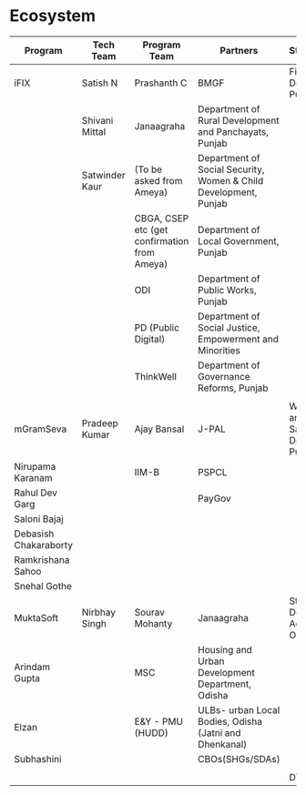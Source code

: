 # Ecosystem

| Program               | Tech Team      | Program Team                                 | Partners                                                         | Stakeholders                                   |
| --------------------- | -------------- | -------------------------------------------- | ---------------------------------------------------------------- | ---------------------------------------------- |
| iFIX                  | Satish N       | Prashanth C                                  | BMGF                                                             | Finance Department, Punjab                     |
|                       | Shivani Mittal | Janaagraha                                   | Department of Rural Development and Panchayats, Punjab           |                                                |
|                       | Satwinder Kaur | (To be asked from Ameya)                     | Department of Social Security, Women & Child Development, Punjab |                                                |
|                       |                | CBGA, CSEP etc (get confirmation from Ameya) | Department of Local Government, Punjab                           |                                                |
|                       |                | ODI                                          | Department of Public Works, Punjab                               |                                                |
|                       |                | PD (Public Digital)                          | Department of Social Justice, Empowerment and Minorities         |                                                |
|                       |                | ThinkWell                                    | Department of Governance Reforms, Punjab                         |                                                |
|                       |                |                                              |                                                                  |                                                |
| mGramSeva             | Pradeep Kumar  | Ajay Bansal                                  | J-PAL                                                            | Water Supply and Sanitation Department, Punjab |
| Nirupama Karanam      |                | IIM-B                                        | PSPCL                                                            |                                                |
| Rahul Dev Garg        |                |                                              | PayGov                                                           |                                                |
| Saloni Bajaj          |                |                                              |                                                                  |                                                |
| Debasish Chakaraborty |                |                                              |                                                                  |                                                |
| Ramkrishana Sahoo     |                |                                              |                                                                  |                                                |
| Snehal Gothe          |                |                                              |                                                                  |                                                |
| MuktaSoft             | Nirbhay Singh  | Sourav Mohanty                               | Janaagraha                                                       | State Urban Development Agency, Odisha         |
| Arindam Gupta         |                | MSC                                          | Housing and Urban Development Department, Odisha                 |                                                |
| Elzan                 |                | E\&Y - PMU (HUDD)                            | ULBs- urban Local Bodies, Odisha (Jatni and Dhenkanal)           |                                                |
| Subhashini            |                |                                              | CBOs(SHGs/SDAs)                                                  |                                                |
|                       |                |                                              |                                                                  |                                                |
|                       |                |                                              |                                                                  | DTI Odisha                                     |
